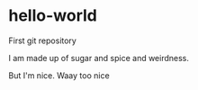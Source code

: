 # hello-world
First git repository

I am made up of sugar and spice and weirdness.

But I'm nice. Waay too nice

